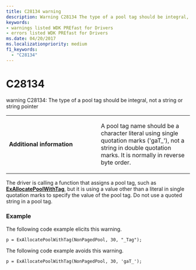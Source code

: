 ```yaml
---
title: C28134 warning
description: Warning C28134 The type of a pool tag should be integral, not a string or string pointer.
keywords:
- warnings listed WDK PREfast for Drivers
- errors listed WDK PREfast for Drivers
ms.date: 04/20/2017
ms.localizationpriority: medium 
f1_keywords: 
  - "C28134" 
---
```


# C28134


warning C28134: The type of a pool tag should be integral, not a string or string pointer

<table>
<colgroup>
<col width="50%" />
<col width="50%" />
</colgroup>
<tbody>
<tr class="odd">
<td align="left"><p><strong>Additional information</strong></p></td>
<td align="left"><p>A pool tag name should be a character literal using single quotation marks ('gaT_'), not a string in double quotation marks. It is normally in reverse byte order.</p></td>
</tr>
</tbody>
</table>

 

The driver is calling a function that assigns a pool tag, such as [**ExAllocatePoolWithTag**](/windows-hardware/drivers/ddi/wdm/nf-wdm-exallocatepoolwithtag), but it is using a value other than a literal in single quotation marks to specify the value of the pool tag. Do not use a quoted string in a pool tag.

### <span id="example"></span><span id="EXAMPLE"></span>Example

The following code example elicits this warning.

```
p = ExAllocatePoolWithTag(NonPagedPool, 30, "_Tag");
```

The following code example avoids this warning.

```
p = ExAllocatePoolWithTag(NonPagedPool, 30, 'gaT_');
```

 

